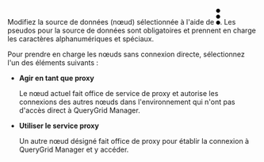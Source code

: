 Modifiez la source de données (nœud) sélectionnée à l'aide de ![kebab menu](Images/zsz1597101912145.svg). Les pseudos pour la source de données sont obligatoires et prennent en charge les caractères alphanumériques et spéciaux.

Pour prendre en charge les nœuds sans connexion directe, sélectionnez l'un des éléments suivants :

-   **Agir en tant que proxy**

    Le nœud actuel fait office de service de proxy et autorise les connexions des autres nœuds dans l'environnement qui n'ont pas d'accès direct à QueryGrid Manager.


-   **Utiliser le service proxy**

    Un autre nœud désigné fait office de proxy pour établir la connexion à QueryGrid Manager et y accéder.


